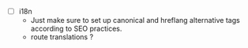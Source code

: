 - [ ] i18n
    - Just make sure to set up canonical and hreflang alternative tags according to SEO practices.
    - route translations ?
